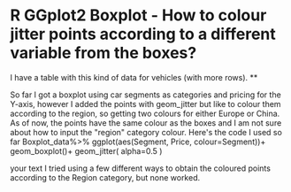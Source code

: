 
# R GGplot2 Boxplot - How to colour jitter points according to a different variable from the boxes?

I have a table with this kind of data for vehicles (with more rows).
**

So far I got a boxplot using car segments as categories and pricing for the Y-axis, however I added the points with geom_jitter but like to colour them according to the region, so getting two colours for either Europe or China.
As of now, the points have the same colour as the boxes and I am not sure about how to input the "region" category colour.
Here's the code I used so far
Boxplot_data%>%
  ggplot(aes(Segment, Price, colour=Segment))+
  geom_boxplot()+
  geom_jitter( alpha=0.5 )

your text
I tried using a few different ways to obtain the coloured points according to the Region category, but none worked.

        